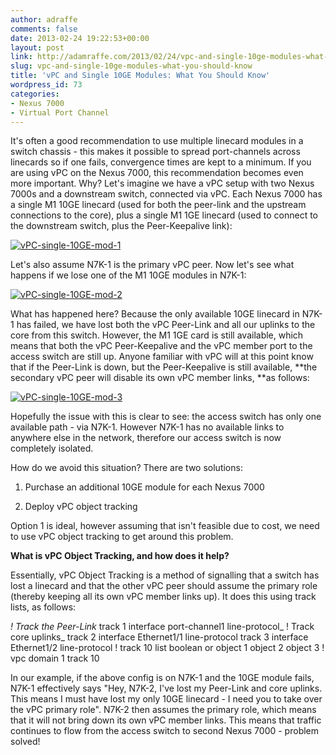 ```yaml
---
author: adraffe
comments: false
date: 2013-02-24 19:22:53+00:00
layout: post
link: http://adamraffe.com/2013/02/24/vpc-and-single-10ge-modules-what-you-should-know/
slug: vpc-and-single-10ge-modules-what-you-should-know
title: 'vPC and Single 10GE Modules: What You Should Know'
wordpress_id: 73
categories:
- Nexus 7000
- Virtual Port Channel
---
```


It's often a good recommendation to use multiple linecard modules in a switch chassis - this makes it possible to spread port-channels across linecards so if one fails, convergence times are kept to a minimum. If you are using vPC on the Nexus 7000, this recommendation becomes even more important. Why? Let's imagine we have a vPC setup with two Nexus 7000s and a downstream switch, connected via vPC. Each Nexus 7000 has a single M1 10GE linecard (used for both the peer-link and the upstream connections to the core), plus a single M1 1GE linecard (used to connect to the downstream switch, plus the Peer-Keepalive link):

[![vPC-single-10GE-mod-1](http://adamraffe.files.wordpress.com/2013/02/vpc-single-10ge-mod-11.png?w=550)](http://adamraffe.files.wordpress.com/2013/02/vpc-single-10ge-mod-11.png)

<!-- more -->Let's also assume N7K-1 is the primary vPC peer. Now let's see what happens if we lose one of the M1 10GE modules in N7K-1:

[![vPC-single-10GE-mod-2](http://adamraffe.files.wordpress.com/2013/02/vpc-single-10ge-mod-2.png?w=550)](http://adamraffe.files.wordpress.com/2013/02/vpc-single-10ge-mod-2.png)

What has happened here? Because the only available 10GE linecard in N7K-1 has failed, we have lost both the vPC Peer-Link and all our uplinks to the core from this switch. However, the M1 1GE card is still available, which means that both the vPC Peer-Keepalive and the vPC member port to the access switch are still up. Anyone familiar with vPC will at this point know that if the Peer-Link is down, but the Peer-Keepalive is still available, **the secondary vPC peer will disable its own vPC member links, **as follows:

[![vPC-single-10GE-mod-3](http://adamraffe.files.wordpress.com/2013/02/vpc-single-10ge-mod-3.png?w=550)](http://adamraffe.files.wordpress.com/2013/02/vpc-single-10ge-mod-3.png)

Hopefully the issue with this is clear to see: the access switch has only one available path - via N7K-1. However N7K-1 has no available links to anywhere else in the network, therefore our access switch is now completely isolated.

How do we avoid this situation? There are two solutions:



	
  1. Purchase an additional 10GE module for each Nexus 7000

	
  2. Deploy vPC object tracking


Option 1 is ideal, however assuming that isn't feasible due to cost, we need to use vPC object tracking to get around this problem.

**What is vPC Object Tracking, and how does it help?**

Essentially, vPC Object Tracking is a method of signalling that a switch has lost a linecard and that the other vPC peer should assume the primary role (thereby keeping all its own vPC member links up). It does this using track lists, as follows:

_! Track the Peer-Link_
track 1 interface port-channel1 line-protocol_
! Track core uplinks_
track 2 interface Ethernet1/1 line-protocol
track 3 interface Ethernet1/2 line-protocol
!
track 10 list boolean or
object 1
object 2
object 3
!
vpc domain 1
track 10

In our example, if the above config is on N7K-1 and the 10GE module fails, N7K-1 effectively says "Hey, N7K-2, I've lost my Peer-Link and core uplinks. This means I must have lost my only 10GE linecard - I need you to take over the vPC primary role". N7K-2 then assumes the primary role, which means that it will not bring down its own vPC member links. This means that traffic continues to flow from the access switch to second Nexus 7000 - problem solved!
